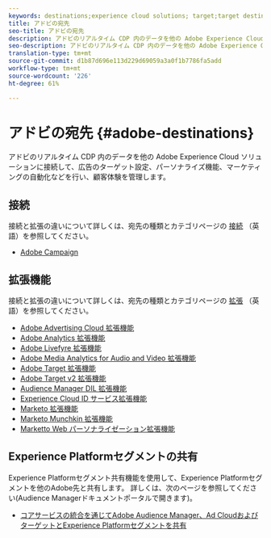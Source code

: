 ```yaml
---
keywords: destinations;experience cloud solutions; target;target destination; ad cloud; audience manager; audience manager destination
title: アドビの宛先
seo-title: アドビの宛先
description: アドビのリアルタイム CDP 内のデータを他の Adobe Experience Cloud ソリューションに接続して、広告のターゲット設定、パーソナライズ機能、マーケティングの自動化などをおこない、顧客体験を管理します。
seo-description: アドビのリアルタイム CDP 内のデータを他の Adobe Experience Cloud ソリューションに接続して、広告のターゲット設定、パーソナライズ機能、マーケティングの自動化などをおこない、顧客体験を管理します。
translation-type: tm+mt
source-git-commit: d1b87d696e113d229d69059a3a0f1b7786fa5add
workflow-type: tm+mt
source-wordcount: '226'
ht-degree: 61%

---
```



# アドビの宛先 {#adobe-destinations}

アドビのリアルタイム CDP 内のデータを他の Adobe Experience Cloud ソリューションに接続して、広告のターゲット設定、パーソナライズ機能、マーケティングの自動化などを行い、顧客体験を管理します。

## 接続

接続と拡張の違いについて詳しくは、宛先の種類とカテゴリページの [接続](/help/rtcdp/destinations/destination-types.md#connections) （英語）を参照してください。

* [Adobe Campaign](/help/rtcdp/destinations/adobe-campaign-destination.md)

## 拡張機能

接続と拡張の違いについて詳しくは、宛先の種類とカテゴリページの [拡張](/help/rtcdp/destinations/destination-types.md#extensions) （英語）を参照してください。

* [Adobe Advertising Cloud 拡張機能](/help/rtcdp/destinations/adobe-advertising-cloud-extension.md)
* [Adobe Analytics 拡張機能](/help/rtcdp/destinations/adobe-analytics-extension.md)
* [Adobe Livefyre 拡張機能](/help/rtcdp/destinations/adobe-livefyre-extension.md)
* [Adobe Media Analytics for Audio and Video 拡張機能](/help/rtcdp/destinations/adobe-video-analytics-extension.md)
* [Adobe Target 拡張機能](/help/rtcdp/destinations/adobe-target-extension.md)
* [Adobe Target v2 拡張機能](/help/rtcdp/destinations/adobe-target-v2-extension.md)
* [Audience Manager DIL 拡張機能](/help/rtcdp/destinations/aam-dil-extension.md)
* [Experience Cloud ID サービス拡張機能](/help/rtcdp/destinations/adobe-ecid-extension.md)
* [Marketo 拡張機能](/help/rtcdp/destinations/marketo-extension.md)
* [Marketo Munchkin 拡張機能](/help/rtcdp/destinations/marketo-munchkin-extension.md)
* [Marketto Web パーソナライゼーション拡張機能](/help/rtcdp/destinations/marketo-web-personalization-extension.md)

## Experience Platformセグメントの共有

Experience Platformセグメント共有機能を使用して、Experience Platformセグメントを他のAdobe先と共有します。 詳しくは、次のページを参照してください(Audience Managerドキュメントポータルで開きます)。

* [コアサービスの統合を通じてAdobe Audience Manager、Ad CloudおよびターゲットとExperience Platformセグメントを共有](https://docs.adobe.com/help/ja-JP/audience-manager/user-guide/implementation-integration-guides/integration-experience-platform/aam-aep-audience-sharing.html)